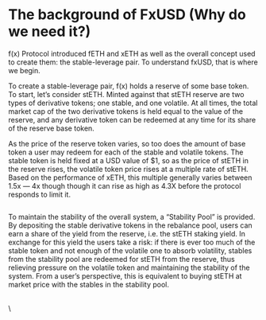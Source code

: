 # The background of FxUSD (Why do we need it?)

f(x) Protocol introduced fETH and xETH as well as the overall concept used to create them: the stable-leverage pair. To understand fxUSD, that is where we begin.

To create a stable-leverage pair, f(x) holds a reserve of some base token. To start, let’s consider stETH. Minted against that stETH reserve are two types of derivative tokens; one stable, and one volatile. At all times, the total market cap of the two derivative tokens is held equal to the value of the reserve, and any derivative token can be redeemed at any time for its share of the reserve base token.

As the price of the reserve token varies, so too does the amount of base token a user may redeem for each of the stable and volatile tokens. The stable token is held fixed at a USD value of $1, so as the price of stETH in the reserve rises, the volatile token price rises at a multiple rate of stETH. Based on the performance of xETH, this multiple generally varies between 1.5x — 4x though though it can rise as high as 4.3X before the protocol responds to limit it.

<figure><img src="https://lh7-us.googleusercontent.com/EhqZnMikxz2_Xv_TsbJ3tXqMhjgAp7VHIC1K9jf5VOTLgtxTV_StAqd9YlhiCY_kMYJa3qrfKQhjlgUopgt94pyLOMFmLn6KLS5tUocKjLZBsUDCy3eZaPthiovF8jfCXyiL8u4Eq9LQwbmjJ5kSIY4" alt=""><figcaption></figcaption></figure>

To maintain the stability of the overall system, a “Stability Pool” is provided. By depositing the stable derivative tokens in the rebalance pool, users can earn a share of the yield from the reserve, i.e. the stETH staking yield. In exchange for this yield the users take a risk: if there is ever too much of the stable token and not enough of the volatile one to absorb volatility, stables from the stability pool are redeemed for stETH from the reserve, thus relieving pressure on the volatile token and maintaining the stability of the system. From a user’s perspective, this is equivalent to buying stETH at market price with the stables in the stability pool.

\
\
